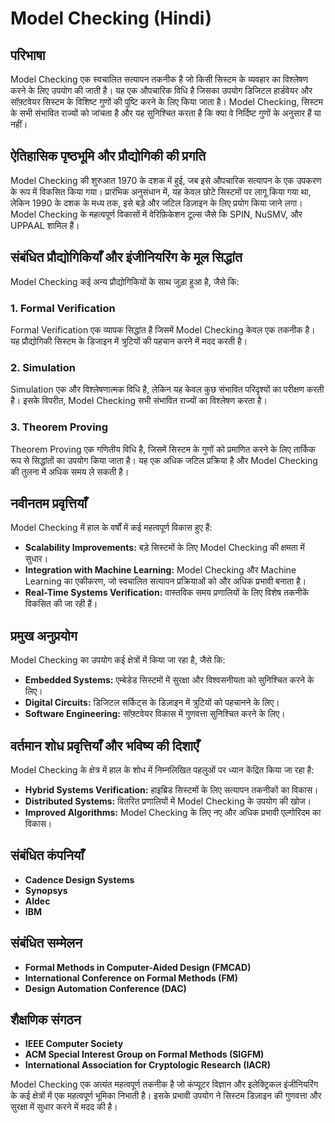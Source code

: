 # Model Checking (Hindi)

## परिभाषा

Model Checking एक स्वचालित सत्यापन तकनीक है जो किसी सिस्टम के व्यवहार का विश्लेषण करने के लिए उपयोग की जाती है। यह एक औपचारिक विधि है जिसका उपयोग डिजिटल हार्डवेयर और सॉफ़्टवेयर सिस्टम के विशिष्ट गुणों की पुष्टि करने के लिए किया जाता है। Model Checking, सिस्टम के सभी संभावित राज्यों को जांचता है और यह सुनिश्चित करता है कि क्या वे निर्दिष्ट गुणों के अनुसार हैं या नहीं।

## ऐतिहासिक पृष्ठभूमि और प्रौद्योगिकी की प्रगति

Model Checking की शुरुआत 1970 के दशक में हुई, जब इसे औपचारिक सत्यापन के एक उपकरण के रूप में विकसित किया गया। प्रारंभिक अनुसंधान में, यह केवल छोटे सिस्टमों पर लागू किया गया था, लेकिन 1990 के दशक के मध्य तक, इसे बड़े और जटिल डिज़ाइन के लिए प्रयोग किया जाने लगा। Model Checking के महत्वपूर्ण विकासों में वेरिफ़िकेशन टूल्स जैसे कि SPIN, NuSMV, और UPPAAL शामिल हैं।

## संबंधित प्रौद्योगिकियाँ और इंजीनियरिंग के मूल सिद्धांत

Model Checking कई अन्य प्रौद्योगिकियों के साथ जुड़ा हुआ है, जैसे कि:

### 1. Formal Verification
Formal Verification एक व्यापक सिद्धांत है जिसमें Model Checking केवल एक तकनीक है। यह प्रौद्योगिकी सिस्टम के डिजाइन में त्रुटियों की पहचान करने में मदद करती है।

### 2. Simulation
Simulation एक और विश्लेषणात्मक विधि है, लेकिन यह केवल कुछ संभावित परिदृश्यों का परीक्षण करती है। इसके विपरीत, Model Checking सभी संभावित राज्यों का विश्लेषण करता है।

### 3. Theorem Proving
Theorem Proving एक गणितीय विधि है, जिसमें सिस्टम के गुणों को प्रमाणित करने के लिए तार्किक रूप से सिद्धांतों का उपयोग किया जाता है। यह एक अधिक जटिल प्रक्रिया है और Model Checking की तुलना में अधिक समय ले सकती है।

## नवीनतम प्रवृत्तियाँ

Model Checking में हाल के वर्षों में कई महत्वपूर्ण विकास हुए हैं:

- **Scalability Improvements:** बड़े सिस्टमों के लिए Model Checking की क्षमता में सुधार।
- **Integration with Machine Learning:** Model Checking और Machine Learning का एकीकरण, जो स्वचालित सत्यापन प्रक्रियाओं को और अधिक प्रभावी बनाता है।
- **Real-Time Systems Verification:** वास्तविक समय प्रणालियों के लिए विशेष तकनीकें विकसित की जा रही हैं।

## प्रमुख अनुप्रयोग

Model Checking का उपयोग कई क्षेत्रों में किया जा रहा है, जैसे कि:

- **Embedded Systems:** एम्बेडेड सिस्टमों में सुरक्षा और विश्वसनीयता को सुनिश्चित करने के लिए।
- **Digital Circuits:** डिजिटल सर्किट्स के डिज़ाइन में त्रुटियों को पहचानने के लिए।
- **Software Engineering:** सॉफ़्टवेयर विकास में गुणवत्ता सुनिश्चित करने के लिए।

## वर्तमान शोध प्रवृत्तियाँ और भविष्य की दिशाएँ

Model Checking के क्षेत्र में हाल के शोध में निम्नलिखित पहलुओं पर ध्यान केंद्रित किया जा रहा है:

- **Hybrid Systems Verification:** हाइब्रिड सिस्टमों के लिए सत्यापन तकनीकों का विकास।
- **Distributed Systems:** वितरित प्रणालियों में Model Checking के उपयोग की खोज।
- **Improved Algorithms:** Model Checking के लिए नए और अधिक प्रभावी एल्गोरिदम का विकास।

## संबंधित कंपनियाँ

- **Cadence Design Systems**
- **Synopsys**
- **Aldec**
- **IBM**

## संबंधित सम्मेलन

- **Formal Methods in Computer-Aided Design (FMCAD)**
- **International Conference on Formal Methods (FM)**
- **Design Automation Conference (DAC)**

## शैक्षणिक संगठन

- **IEEE Computer Society**
- **ACM Special Interest Group on Formal Methods (SIGFM)**
- **International Association for Cryptologic Research (IACR)**

Model Checking एक अत्यंत महत्वपूर्ण तकनीक है जो कंप्यूटर विज्ञान और इलेक्ट्रिकल इंजीनियरिंग के कई क्षेत्रों में एक महत्वपूर्ण भूमिका निभाती है। इसके प्रभावी उपयोग ने सिस्टम डिज़ाइन की गुणवत्ता और सुरक्षा में सुधार करने में मदद की है।